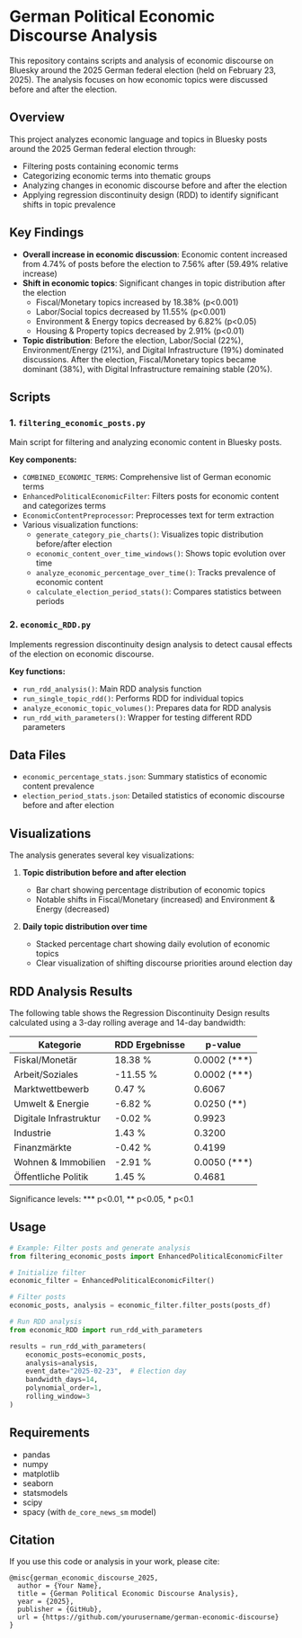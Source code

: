 # German Political Economic Discourse Analysis

This repository contains scripts and analysis of economic discourse on Bluesky around the 2025 German federal election (held on February 23, 2025). The analysis focuses on how economic topics were discussed before and after the election.

## Overview

This project analyzes economic language and topics in Bluesky posts around the 2025 German federal election through:
- Filtering posts containing economic terms
- Categorizing economic terms into thematic groups
- Analyzing changes in economic discourse before and after the election
- Applying regression discontinuity design (RDD) to identify significant shifts in topic prevalence

## Key Findings

- **Overall increase in economic discussion**: Economic content increased from 4.74% of posts before the election to 7.56% after (59.49% relative increase)
- **Shift in economic topics**: Significant changes in topic distribution after the election
  - Fiscal/Monetary topics increased by 18.38% (p<0.001)
  - Labor/Social topics decreased by 11.55% (p<0.001)
  - Environment & Energy topics decreased by 6.82% (p<0.05)
  - Housing & Property topics decreased by 2.91% (p<0.01)
- **Topic distribution**: Before the election, Labor/Social (22%), Environment/Energy (21%), and Digital Infrastructure (19%) dominated discussions. After the election, Fiscal/Monetary topics became dominant (38%), with Digital Infrastructure remaining stable (20%).

## Scripts

### 1. `filtering_economic_posts.py`
Main script for filtering and analyzing economic content in Bluesky posts.

**Key components:**
- `COMBINED_ECONOMIC_TERMS`: Comprehensive list of German economic terms
- `EnhancedPoliticalEconomicFilter`: Filters posts for economic content and categorizes terms
- `EconomicContentPreprocessor`: Preprocesses text for term extraction
- Various visualization functions:
  - `generate_category_pie_charts()`: Visualizes topic distribution before/after election
  - `economic_content_over_time_windows()`: Shows topic evolution over time
  - `analyze_economic_percentage_over_time()`: Tracks prevalence of economic content
  - `calculate_election_period_stats()`: Compares statistics between periods

### 2. `economic_RDD.py`
Implements regression discontinuity design analysis to detect causal effects of the election on economic discourse.

**Key functions:**
- `run_rdd_analysis()`: Main RDD analysis function
- `run_single_topic_rdd()`: Performs RDD for individual topics
- `analyze_economic_topic_volumes()`: Prepares data for RDD analysis
- `run_rdd_with_parameters()`: Wrapper for testing different RDD parameters

## Data Files

- `economic_percentage_stats.json`: Summary statistics of economic content prevalence
- `election_period_stats.json`: Detailed statistics of economic discourse before and after election

## Visualizations

The analysis generates several key visualizations:

1. **Topic distribution before and after election**
   - Bar chart showing percentage distribution of economic topics
   - Notable shifts in Fiscal/Monetary (increased) and Environment & Energy (decreased)

2. **Daily topic distribution over time**
   - Stacked percentage chart showing daily evolution of economic topics
   - Clear visualization of shifting discourse priorities around election day

## RDD Analysis Results

The following table shows the Regression Discontinuity Design results calculated using a 3-day rolling average and 14-day bandwidth:

| Kategorie | RDD Ergebnisse | p-value |
|-----------|----------------|---------|
| Fiskal/Monetär | 18.38 % | 0.0002 (***) |
| Arbeit/Soziales | -11.55 % | 0.0002 (***) |
| Marktwettbewerb | 0.47 % | 0.6067 |
| Umwelt & Energie | -6.82 % | 0.0250 (**) |
| Digitale Infrastruktur | -0.02 % | 0.9923 |
| Industrie | 1.43 % | 0.3200 |
| Finanzmärkte | -0.42 % | 0.4199 |
| Wohnen & Immobilien | -2.91 % | 0.0050 (***) |
| Öffentliche Politik | 1.45 % | 0.4681 |

Significance levels: *** p<0.01, ** p<0.05, * p<0.1

## Usage

```python
# Example: Filter posts and generate analysis
from filtering_economic_posts import EnhancedPoliticalEconomicFilter

# Initialize filter
economic_filter = EnhancedPoliticalEconomicFilter()

# Filter posts
economic_posts, analysis = economic_filter.filter_posts(posts_df)

# Run RDD analysis
from economic_RDD import run_rdd_with_parameters

results = run_rdd_with_parameters(
    economic_posts=economic_posts,
    analysis=analysis,
    event_date="2025-02-23",  # Election day
    bandwidth_days=14,
    polynomial_order=1,
    rolling_window=3
)
```

## Requirements

- pandas
- numpy
- matplotlib
- seaborn
- statsmodels
- scipy
- spacy (with `de_core_news_sm` model)

## Citation

If you use this code or analysis in your work, please cite:

```
@misc{german_economic_discourse_2025,
  author = {Your Name},
  title = {German Political Economic Discourse Analysis},
  year = {2025},
  publisher = {GitHub},
  url = {https://github.com/yourusername/german-economic-discourse}
}
```
